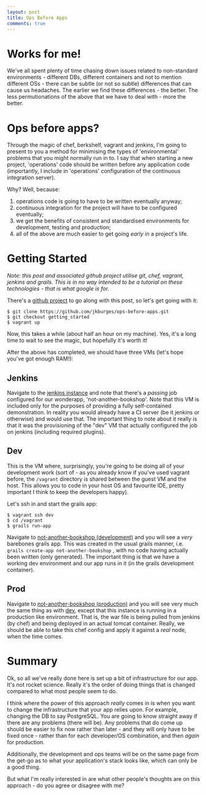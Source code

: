 ```yaml
---
layout: post
title: Ops Before Apps
comments: true
---
```


# Works for me!
We've all spent plenty of time chasing down issues related to non-standard environments - different DBs, different containers and not to mention different OSs - there can be subtle (or not so subtle) differences that can cause us headaches.  The earlier we find these differences - the better.  The less permutionations of the above that we have to deal with - more the better.

# Ops before apps?

Through the magic of chef, berkshelf, vagrant and jenkins, I'm going to present to you a method for minimising the types of 'environmental' problems that you might normally run in to. I say that when starting a new project, 'operations' code should be written before any application code (importantly, I include in 'operations' configuration of the continuous integration server).

Why?  Well, because:

1.    operations code is going to have to be written eventually anyway;
2.    continuous integration for the project will have to be configured eventually;
3.    we get the benefits of consistent and standardised environments for development, testing and production;
4.    all of the above are much easier to get going *early* in a project's life.

# Getting Started

*Note: this post and associated github project utilise git, chef, vagrant, jenkins and grails.  This is in no way intended to be a tutorial on these technologies - that is what google is for.*

There's a [github project](https://github.com/jkburges/ops-before-apps) to go along with this post, so let's get going with it:

    $ git clone https://github.com/jkburges/ops-before-apps.git
    $ git checkout getting_started
    $ vagrant up

Now, this takes a while (about half an hour on my machine).  Yes, it's a long time to wait to see the magic, but hopefully it's worth it!

After the above has completed, we should have three VMs (let's hope you've got enough RAM!):

## Jenkins
Navigate to the [jenkins instance](http://192.168.50.2:8080) and note that there's a *passing* job configured for our wonderapp, 'not-another-bookshop'.  Note that this VM is included only for the purposes of providing a fully self-contained demonstration. In reality you would already have a CI server (be it jenkins or otherwise) and would use that.  The important thing to note about it really is that it was the provisioning of the "dev" VM that actually configured the job on jenkins (including required plugins).

## Dev
This is the VM where, surprisingly, you're going to be doing all of your development work (sort of - as you already know if you've used vagrant before, the `/vagrant` directory is shared between the guest VM and the host.  This allows you to code in your host OS and favourite IDE, pretty important I think to keep the developers happy).

Let's ssh in and start the grails app:

    $ vagrant ssh dev
    $ cd /vagrant
    $ grails run-app

Navigate to [not-another-bookshop (development)](http://192.168.50.3:8080/not-another-bookshop) and you will see a *very* barebones grails app.  This was created in the usual grails manner, i.e. `grails create-app not-another-bookshop` , with no code having actually been written (only generated).  The important thing is that we have a working dev environment and our app runs in it (in the grails development container).

## Prod

Navigate to [not-another-bookshop (production)](http://192.168.50.3:8080/not-another-bookshop) and you will see very much the same thing as with [dev](#dev), except that this instance is running in a production like environment.  That is, the war file is being pulled from jenkins (by chef) and being deployed in an actual tomcat container.  Really, we should be able to take this chef config and apply it against a *real* node, when the time comes.


# Summary

Ok, so all we've really done here is set up a bit of infrastructure for our app.  It's not rocket science.  Really it's the order of doing things that is changed compared to what most people seem to do.

I think where the power of this approach *really* comes in is when you want to change the infrastructure that your app relies upon.  For example, changing the DB to say PostgreSQL.  You are going to know straight away if there are any problems (there will be).  Any problems that do come up should be easier to fix now rather than later - and they will only have to be fixed once - rather than for each developer/OS combination, and then *again* for production.

Additionally, the development and ops teams will be on the same page from the get-go as to what your application's stack looks like, which can only be a good thing.

But what I'm really interested in are what other people's thoughts are on this approach - do you agree or disagree with me?

